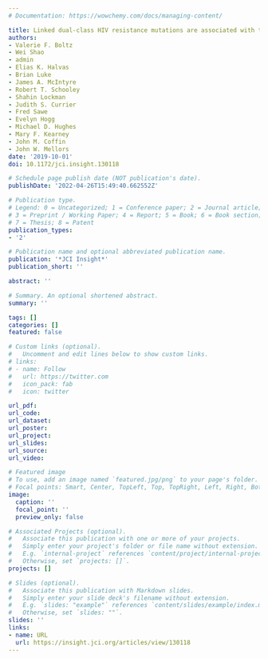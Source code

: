 ```yaml
---
# Documentation: https://wowchemy.com/docs/managing-content/

title: Linked dual-class HIV resistance mutations are associated with treatment failure
authors:
- Valerie F. Boltz
- Wei Shao
- admin
- Elias K. Halvas
- Brian Luke
- James A. McIntyre
- Robert T. Schooley
- Shahin Lockman
- Judith S. Currier
- Fred Sawe
- Evelyn Hogg
- Michael D. Hughes
- Mary F. Kearney
- John M. Coffin
- John W. Mellors
date: '2019-10-01'
doi: 10.1172/jci.insight.130118

# Schedule page publish date (NOT publication's date).
publishDate: '2022-04-26T15:49:40.662552Z'

# Publication type.
# Legend: 0 = Uncategorized; 1 = Conference paper; 2 = Journal article;
# 3 = Preprint / Working Paper; 4 = Report; 5 = Book; 6 = Book section;
# 7 = Thesis; 8 = Patent
publication_types:
- '2'

# Publication name and optional abbreviated publication name.
publication: '*JCI Insight*'
publication_short: ''

abstract: ''

# Summary. An optional shortened abstract.
summary: ''

tags: []
categories: []
featured: false

# Custom links (optional).
#   Uncomment and edit lines below to show custom links.
# links:
# - name: Follow
#   url: https://twitter.com
#   icon_pack: fab
#   icon: twitter

url_pdf:
url_code:
url_dataset:
url_poster:
url_project:
url_slides:
url_source:
url_video:

# Featured image
# To use, add an image named `featured.jpg/png` to your page's folder. 
# Focal points: Smart, Center, TopLeft, Top, TopRight, Left, Right, BottomLeft, Bottom, BottomRight.
image:
  caption: ''
  focal_point: ''
  preview_only: false

# Associated Projects (optional).
#   Associate this publication with one or more of your projects.
#   Simply enter your project's folder or file name without extension.
#   E.g. `internal-project` references `content/project/internal-project/index.md`.
#   Otherwise, set `projects: []`.
projects: []

# Slides (optional).
#   Associate this publication with Markdown slides.
#   Simply enter your slide deck's filename without extension.
#   E.g. `slides: "example"` references `content/slides/example/index.md`.
#   Otherwise, set `slides: ""`.
slides: ''
links:
- name: URL
  url: https://insight.jci.org/articles/view/130118
---
```

